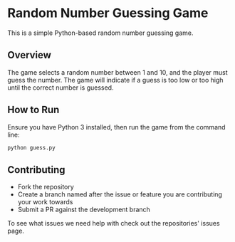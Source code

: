 # Random Number Guessing Game

This is a simple Python-based random number guessing game.

## Overview

The game selects a random number between 1 and 10, and the player must guess the number. The game will indicate if a guess is too low or too high until the correct number is guessed.

## How to Run

Ensure you have Python 3 installed, then run the game from the command line:
```bash
python guess.py
```

## Contributing
- Fork the repository
- Create a branch named after the issue or feature you are contributing your work towards
- Submit a PR against the development branch

To see what issues we need help with check out the repositories' issues page.
